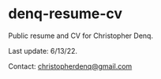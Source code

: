 # denq-resume-cv
Public resume and CV for Christopher Denq.

Last update: 6/13/22.

Contact: christopherdenq@gmail.com
